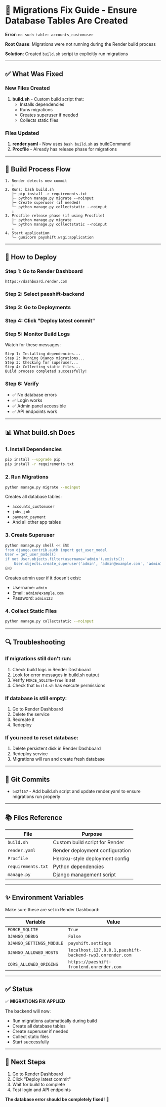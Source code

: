 # 🔧 Migrations Fix Guide - Ensure Database Tables Are Created

**Error**: `no such table: accounts_customuser`

**Root Cause**: Migrations were not running during the Render build process

**Solution**: Created `build.sh` script to explicitly run migrations

---

## ✅ What Was Fixed

### **New Files Created**

1. **build.sh** - Custom build script that:
   - Installs dependencies
   - Runs migrations
   - Creates superuser if needed
   - Collects static files

### **Files Updated**

1. **render.yaml** - Now uses `bash build.sh` as buildCommand
2. **Procfile** - Already has release phase for migrations

---

## 📝 Build Process Flow

```
1. Render detects new commit
   ↓
2. Runs: bash build.sh
   ├─ pip install -r requirements.txt
   ├─ python manage.py migrate --noinput
   ├─ Create superuser (if needed)
   └─ python manage.py collectstatic --noinput
   ↓
3. Procfile release phase (if using Procfile)
   ├─ python manage.py migrate
   └─ python manage.py collectstatic --noinput
   ↓
4. Start application
   └─ gunicorn payshift.wsgi:application
```

---

## 🚀 How to Deploy

### **Step 1: Go to Render Dashboard**
```
https://dashboard.render.com
```

### **Step 2: Select paeshift-backend**

### **Step 3: Go to Deployments**

### **Step 4: Click "Deploy latest commit"**

### **Step 5: Monitor Build Logs**

Watch for these messages:
```
Step 1: Installing dependencies...
Step 2: Running Django migrations...
Step 3: Checking for superuser...
Step 4: Collecting static files...
Build process completed successfully!
```

### **Step 6: Verify**

- ✅ No database errors
- ✅ Login works
- ✅ Admin panel accessible
- ✅ API endpoints work

---

## 📊 What build.sh Does

### **1. Install Dependencies**
```bash
pip install --upgrade pip
pip install -r requirements.txt
```

### **2. Run Migrations**
```bash
python manage.py migrate --noinput
```
Creates all database tables:
- `accounts_customuser`
- `jobs_job`
- `payment_payment`
- And all other app tables

### **3. Create Superuser**
```bash
python manage.py shell << END
from django.contrib.auth import get_user_model
User = get_user_model()
if not User.objects.filter(username='admin').exists():
    User.objects.create_superuser('admin', 'admin@example.com', 'admin123')
END
```

Creates admin user if it doesn't exist:
- Username: `admin`
- Email: `admin@example.com`
- Password: `admin123`

### **4. Collect Static Files**
```bash
python manage.py collectstatic --noinput
```

---

## 🔍 Troubleshooting

### **If migrations still don't run:**

1. Check build logs in Render Dashboard
2. Look for error messages in build.sh output
3. Verify `FORCE_SQLITE=True` is set
4. Check that `build.sh` has execute permissions

### **If database is still empty:**

1. Go to Render Dashboard
2. Delete the service
3. Recreate it
4. Redeploy

### **If you need to reset database:**

1. Delete persistent disk in Render Dashboard
2. Redeploy service
3. Migrations will run and create fresh database

---

## 📝 Git Commits

- `b42f167` - Add build.sh script and update render.yaml to ensure migrations run properly

---

## 📚 Files Reference

| File | Purpose |
|------|---------|
| `build.sh` | Custom build script for Render |
| `render.yaml` | Render deployment configuration |
| `Procfile` | Heroku-style deployment config |
| `requirements.txt` | Python dependencies |
| `manage.py` | Django management script |

---

## ✨ Environment Variables

Make sure these are set in Render Dashboard:

| Variable | Value |
|----------|-------|
| `FORCE_SQLITE` | `True` |
| `DJANGO_DEBUG` | `False` |
| `DJANGO_SETTINGS_MODULE` | `payshift.settings` |
| `DJANGO_ALLOWED_HOSTS` | `localhost,127.0.0.1,paeshift-backend-rwp3.onrender.com` |
| `CORS_ALLOWED_ORIGINS` | `https://paeshift-frontend.onrender.com` |

---

## ✅ Status

✅ **MIGRATIONS FIX APPLIED**

The backend will now:
- Run migrations automatically during build
- Create all database tables
- Create superuser if needed
- Collect static files
- Start successfully

---

## 🎉 Next Steps

1. Go to Render Dashboard
2. Click "Deploy latest commit"
3. Wait for build to complete
4. Test login and API endpoints

**The database error should be completely fixed!** 🚀

